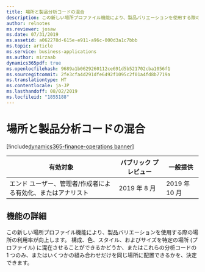 ```yaml
---
title: 場所と製品分析コードの混合
description: この新しい場所プロファイル機能により、製品バリエーションを使用する際の場所の利用率が向上します。
author: relnotes
ms.reviewer: josaw
ms.date: 07/31/2019
ms.assetid: a062278d-615e-e911-a96c-000d3a1c7bbb
ms.topic: article
ms.service: business-applications
ms.author: mirzaab
dynamics365pdf: true
ms.openlocfilehash: 9689a1b0629260112ce691d5b521702cba1056f1
ms.sourcegitcommit: 2fe3cfa4d291dfe6492f1095c2f01a4fd8b7719a
ms.translationtype: HT
ms.contentlocale: ja-JP
ms.lasthandoff: 08/02/2019
ms.locfileid: "1855188"
---
```

# <a name="location-product-dimension-mixing"></a>場所と製品分析コードの混合
[!include[dynamics365-finance-operations banner](../includes/dynamics365-finance-operations.md)]

| 有効対象    |  パブリック プレビュー | 一般提供 | 
| ---------- | ---------- |---------- |
|エンド ユーザー、管理者/作成者による有効化、またはアナリスト|2019 年 8 月| 2019 年 10 月|






## <a name="feature-details"></a>機能の詳細
<!--feature detail start -->
この新しい場所プロファイル機能により、製品バリエーションを使用する際の場所の利用率が向上します。 構成、色、スタイル、およびサイズを特定の場所 (プロファイル) に混在させることができるかどうか、またはこれらの分析コードの 1 つのみ、またはいくつかの組み合わせだけを同じ場所に配置できるかを、決定できます。
<!--feature detail end -->












